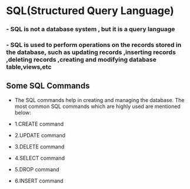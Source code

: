 #  SQL(Structured Query Language)

### - SQL is not a database system , but it is a query language

### - SQL is used to perform operations on the records stored in the database, such as updating records ,inserting records ,deleting records ,creating and modifying database table,views,etc 
 
 ## Some SQL Commands
- The SQL commands help in creating and managing the database. The most common SQL commands which are highly used are mentioned below:

- 1.CREATE command
- 2.UPDATE command
- 3.DELETE command
- 4.SELECT command
- 5.DROP command
- 6.INSERT command